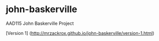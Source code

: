 john-baskerville
================

AAD115 John Baskerville Project

[Version 1] (http://mrzackrox.github.io/john-baskerville/version-1.html)
